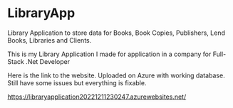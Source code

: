 # LibraryApp
Library Application to store data for Books, Book Copies, Publishers, Lend Books, Libraries and Clients.

This is my Library Application I made for application in a company for Full-Stack .Net Developer

Here is the link to the website. Uploaded on Azure with working database.
Still have some issues but everything is fixable.

https://libraryapplication20221211230247.azurewebsites.net/
